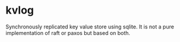 # kvlog
Synchronously replicated key value store using sqlite. It is not a pure implementation of raft or paxos but based on both.
